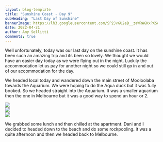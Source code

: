 ```yaml
---
layout: blog-template
title: "Sunshine Coast - Day 9"
subHeading: "Last Day of Sunshine"
bannerImage: https://lh3.googleusercontent.com/SP2JvGU2eB__zaWRWGKxPXSquc8-OE-PbgjzzFs1erMNfquzxSsv_JDJSToGdXvk8bagccof0GLTIvUnJqehp-kty8w0ySj4bWEgGERnhA6s4deSe3Go3PirCxYWwKFopvoaSgnhu40=w2400
date: 2022-04-21
author: Amy Sellitti
comments: true
---
```


Well unfortunately, today was our last day on the sunshine coast. It has been such an amazing trip and its been so lovely. We thought we would have an easier day today as we were flying out in the night. Luckily the accommodation let us pay for another night so we could still go in and out of our accommodation for the day.

We headed local today and wandered down the main street of Mooloolaba towards the Aquarium. We were hoping to do the Aqua duck but it was fully booked. So we headed straight into the Aquarium. It was a smaller aquarium then the one in Melbourne but it was a good way to spend an hour or 2. 

<div class="center-image"><img src="https://lh3.googleusercontent.com/TuAGFVP42OrnWbdVCGAK_npAsL0O-potnDbZOtYh_OlnbGL1o-bNnptlJHQEpw1X4DbCRj52OylsxkAFp1TJGAzziBwPhRKlPflpN3XZQBIAV7P30B-g-olPBSaLmVL81nsnHjVZ2Ec=w2400" /></div>
<div class="center-image"><img src="https://lh3.googleusercontent.com/kA-b7T8covdLMVD1ioM3q0sX-bCyhJ0BBK9M4ktc0UqbhZdXskT-qWpaCQkf_XElBlO1fI-hJqAvOBEyPea-dOqOr5Owu1-sV5V-IqwSle8OLljKyQi6DcvbDZ1ltHDSWoLd20cY9us=w2400" /></div>
<div class="center-image"><img src="https://lh3.googleusercontent.com/mcLkTlG_Qi69_AWRPX0PCJRsN8kgXGi-VC6YOg1Ifa3KHvUbnWV-vv2UkY9QJ6tDJ1VV-vNac7JnWSg8gy-HFxQm3uckJ5TFJXovRwCoexDbfUxsD90BfhHbsuFFajI8gbmGnrx6wL8=w2400" /></div>

We grabbed some lunch and then chilled at the apartment. Dani and I decided to headed down to the beach and do some rockpooling. It was a quite afternoon and then we headed back to Melbourne. 